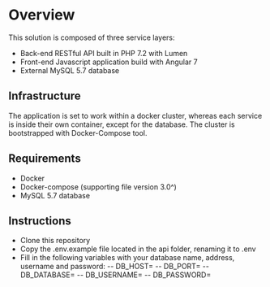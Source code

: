 # Overview
This solution is composed of three service layers:
- Back-end RESTful API built in PHP 7.2 with Lumen
- Front-end Javascript application build with Angular 7
- External MySQL 5.7 database

## Infrastructure
The application is set to work within a docker cluster, whereas each service is inside their own container, except for the database. The cluster is bootstrapped with Docker-Compose tool.

## Requirements
- Docker
- Docker-compose (supporting file version 3.0^)
- MySQL 5.7 database

## Instructions
- Clone this repository
- Copy the .env.example file located in the api folder, renaming it to .env
- Fill in the following variables with your database name, address, username and password:
-- DB_HOST=
-- DB_PORT=
-- DB_DATABASE=
-- DB_USERNAME=
-- DB_PASSWORD=
